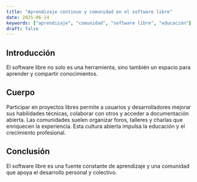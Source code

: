 ```yaml
---
title: "Aprendizaje continuo y comunidad en el software libre"
date: 2025-06-14
keywords: ["aprendizaje", "comunidad", "software libre", "educación"]
draft: false
---
```


## Introducción

El software libre no solo es una herramienta, sino también un espacio para aprender y compartir conocimientos.

## Cuerpo

Participar en proyectos libres permite a usuarios y desarrolladores mejorar sus habilidades técnicas, colaborar con otros y acceder a documentación abierta. Las comunidades suelen organizar foros, talleres y charlas que enriquecen la experiencia. Esta cultura abierta impulsa la educación y el crecimiento profesional.

## Conclusión

El software libre es una fuente constante de aprendizaje y una comunidad que apoya el desarrollo personal y colectivo.
